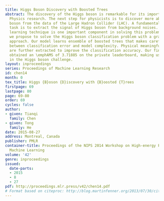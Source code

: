 ```yaml
---
title: Higgs Boson Discovery with Boosted Trees
abstract: The discovery of the Higgs boson is remarkable for its importance in modern
  Physics research. The next step for physicists is to discover more about the Higgs
  boson from the data of the Large Hadron Collider (LHC). A fundamental and challenging
  task is to extract the signal of Higgs boson from background noises. The machine
  learning technique is one important component in solving this problem. In this paper,
  we propose to solve the Higgs boson classification problem with a gradient boosting
  approach. Our model learns ensemble of boosted trees that makes careful tradeoff
  between classification error and model complexity. Physical meaningful features
  are further extracted to improve the classification accuracy. Our final solution
  obtained an \emphAMS of 3.71885 on the private leaderboard, making us the top 2%
  in the Higgs boson challenge.
layout: inproceedings
series: Proceedings of Machine Learning Research
id: chen14
month: 0
tex_title: Higgs {B}oson {D}iscovery with {B}oosted {T}rees
firstpage: 69
lastpage: 80
page: 69-80
order: 69
cycles: false
author:
- given: Tianqi
  family: Chen
- given: Tong
  family: He
date: 2015-08-27
address: Montreal, Canada
publisher: PMLR
container-title: Proceedings of the NIPS 2014 Workshop on High-energy Physics and
  Machine Learning
volume: '42'
genre: inproceedings
issued:
  date-parts:
  - 2015
  - 8
  - 27
pdf: http://proceedings.mlr.press/v42/chen14.pdf
# Format based on citeproc: http://blog.martinfenner.org/2013/07/30/citeproc-yaml-for-bibliographies/
---
```

